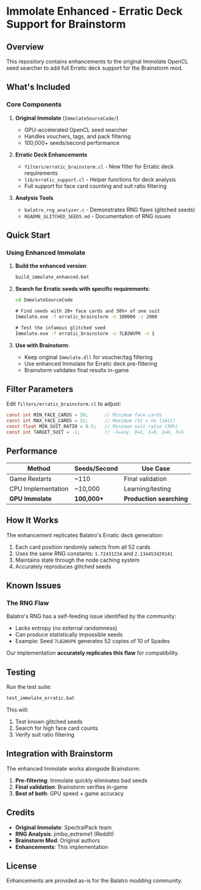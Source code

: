# Immolate Enhanced - Erratic Deck Support for Brainstorm

## Overview

This repository contains enhancements to the original Immolate OpenCL seed searcher to add full Erratic deck support for the Brainstorm mod.

## What's Included

### Core Components

1. **Original Immolate** (`ImmolateSourceCode/`)
   - GPU-accelerated OpenCL seed searcher
   - Handles vouchers, tags, and pack filtering
   - 100,000+ seeds/second performance

2. **Erratic Deck Enhancements** 
   - `filters/erratic_brainstorm.cl` - New filter for Erratic deck requirements
   - `lib/erratic_support.cl` - Helper functions for deck analysis
   - Full support for face card counting and suit ratio filtering

3. **Analysis Tools**
   - `balatro_rng_analyzer.c` - Demonstrates RNG flaws (glitched seeds)
   - `README_GLITCHED_SEEDS.md` - Documentation of RNG issues

## Quick Start

### Using Enhanced Immolate

1. **Build the enhanced version**:
   ```cmd
   build_immolate_enhanced.bat
   ```

2. **Search for Erratic seeds with specific requirements**:
   ```cmd
   cd ImmolateSourceCode
   
   # Find seeds with 20+ face cards and 50%+ of one suit
   Immolate.exe -f erratic_brainstorm -n 100000 -c 2000
   
   # Test the infamous glitched seed
   Immolate.exe -f erratic_brainstorm -s 7LB2WVPK -n 1
   ```

3. **Use with Brainstorm**:
   - Keep original `Immolate.dll` for voucher/tag filtering
   - Use enhanced Immolate for Erratic deck pre-filtering
   - Brainstorm validates final results in-game

## Filter Parameters

Edit `filters/erratic_brainstorm.cl` to adjust:

```c
const int MIN_FACE_CARDS = 20;      // Minimum face cards
const int MAX_FACE_CARDS = 52;      // Maximum (52 = no limit)
const float MIN_SUIT_RATIO = 0.5;   // Minimum suit ratio (50%)
const int TARGET_SUIT = -1;         // -1=any, 0=C, 1=D, 2=H, 3=S
```

## Performance

| Method | Seeds/Second | Use Case |
|--------|--------------|----------|
| Game Restarts | ~110 | Final validation |
| CPU Implementation | ~10,000 | Learning/testing |
| **GPU Immolate** | **100,000+** | **Production searching** |

## How It Works

The enhancement replicates Balatro's Erratic deck generation:

1. Each card position randomly selects from all 52 cards
2. Uses the same RNG constants: `1.72431234` and `2.134453429141`
3. Maintains state through the node caching system
4. Accurately reproduces glitched seeds

## Known Issues

### The RNG Flaw

Balatro's RNG has a self-feeding issue identified by the community:
- Lacks entropy (no external randomness)
- Can produce statistically impossible seeds
- Example: Seed `7LB2WVPK` generates 52 copies of 10 of Spades

Our implementation **accurately replicates this flaw** for compatibility.

## Testing

Run the test suite:
```cmd
test_immolate_erratic.bat
```

This will:
1. Test known glitched seeds
2. Search for high face card counts
3. Verify suit ratio filtering

## Integration with Brainstorm

The enhanced Immolate works alongside Brainstorm:

1. **Pre-filtering**: Immolate quickly eliminates bad seeds
2. **Final validation**: Brainstorm verifies in-game
3. **Best of both**: GPU speed + game accuracy

## Credits

- **Original Immolate**: SpectralPack team
- **RNG Analysis**: jimbo_extreme1 (Reddit)
- **Brainstorm Mod**: Original authors
- **Enhancements**: This implementation

## License

Enhancements are provided as-is for the Balatro modding community.